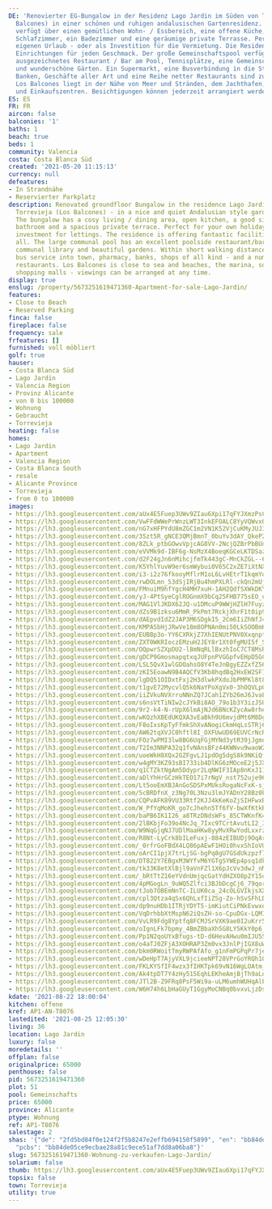 ```yaml
---
DE: 'Renovierter EG-Bungalow in der Residenz Lago Jardin im Süden von Torrevieja (Los
  Balcones) in einer schönen und ruhigen andalusischen Gartenresidenz. Der Bungalow
  verfügt über einen gemütlichen Wohn- / Essbereich, eine offene Küche, ein großes
  Schlafzimmer, ein Badezimmer und eine geräumige private Terrasse. Perfekt für den
  eigenen Urlaub - oder als Investition für die Vermietung. Die Residenz bietet fantastische
  Einrichtungen für jeden Geschmack. Der große Gemeinschaftspool verfügt über ein
  ausgezeichnetes Restaurant / Bar am Pool, Tennisplätze, eine Gemeinschaftsbibliothek
  und wunderschöne Gärten. Ein Supermarkt, eine Busverbindung in die Stadt, eine Apotheke,
  Banken, Geschäfte aller Art und eine Reihe netter Restaurants sind zu Fuß erreichbar.
  Los Balcones liegt in der Nähe von Meer und Stränden, dem Jachthafen, einigen Golfplätzen
  und Einkaufszentren. Besichtigungen können jederzeit arrangiert werden.   '
ES: ES
FR: FR
aircon: false
balconies: '1'
baths: 1
beach: true
beds: 1
community: Valencia
costa: Costa Blanca Süd
created: '2021-05-20 11:15:13'
currency: null
defeatures:
- In Strandnähe
- Reservierter Parkplatz
description: Renovated groundfloor Bungalow in the residence Lago Jardin - southern
  Torrevieja (Los Balcones) - in a nice and quiet Andalusian style garden residence.
  The bungalow has a cosy living / dining area, open kitchen, a good sized bedroom,
  bathroom and a spacious private terrace. Perfect for your own holidays - or as an
  investment for lettings. The residence is offering fantastic facilities to suit
  all. The large communal pool has an excellent poolside restaurant/bar, tennis courts,
  communal library and beautiful gardens. Within short walking distance is a supermarket,
  bus service into town, pharmacy, banks, shops of all kind - and a number of nice
  restaurants. Los Balcones is close to sea and beaches, the marina, some golf courses,
  shopping malls - viewings can be arranged at any time.
display: true
enslug: /property/5673251619471360-Apartment-for-sale-Lago-Jardin/
features:
- Close to Beach
- Reserved Parking
finca: false
fireplace: false
frequency: sale
frfeatures: []
furnished: voll möbliert
golf: true
hauser:
- Costa Blanca Süd
- Lago Jardin
- Valencia Region
- Provinz Alicante
- von 0 bis 100000
- Wohnung
- Gebraucht
- Torrevieja
heating: false
homes:
- Lago Jardin
- Apartment
- Valencia Region
- Costa Blanca South
- resale
- Alicante Province
- Torrevieja
- from 0 to 100000
images:
- https://lh3.googleusercontent.com/aUx4E5Fuep3UWv9ZIau6Xpi17qFYJXmzPsCk5EjxqPwFu8PAjSTr00WjliymrxEIbeU6fukQSMYSWk2oIfBS1DRyl3tLoMfngwk=w640-rj-e30-l100
- https://lh3.googleusercontent.com/VwFFdWWePrWnzLWT3InkEFOALC8YyVQWvxO2t99i-y6Do1ryJeKZce1j1u2A_FXo31BBUCh3m6Nqhv13xGpxI7LviCd7hMwVss8=w640-rj-e30-l100
- https://lh3.googleusercontent.com/nG7xHFPYdU8mZGC1m2VN1K52VjCuKMyJUJ34uvud-xiuKMS48gnkpJuUKsuaj9feCOHh4DxKdKZ3Cxwa6tfQUcjee9Ii_3ZpzCc=w640-rj-e30-l100
- https://lh3.googleusercontent.com/3Szt5R_gNCE3QMjBmnT_0buYv3dAY_QkeP2u96cfJz91UQ1XsPrDpGYmMhBOzUbIonKZmbsfXLPWIbYBTBWR8jCRqnhU9B65=w640-rj-e30-l100
- https://lh3.googleusercontent.com/8ZLk_ptbGOwvVpjcAG8VV-2NcjQZBrPbBUdYHpSnz7FZVdSHMkB0LxNsuqZzcTXcQvaaLy19NT639y6n0bA0Cos_q12IRlrz=w640-rj-e30-l100
- https://lh3.googleusercontent.com/eVVMk9d-IBF6g-NsMzX4BoeqKGCeLKTDSazK-vusljZEUKcmQlSBFRfbTLGFx6ITG4l52bFjfoyXXofDyDiDN4bHXbMIuxe9Xw=w640-rj-e30-l100
- https://lh3.googleusercontent.com/d2F24gJn6nMihcjfmTk443gC-MnCkZGL--6vtv3aog1spIJaaXt4U8biM9DkH6i_dfuj5r9ZwsUEv6ijWsKLNCv0Ng7yOl68RQ=w640-rj-e30-l100
- https://lh3.googleusercontent.com/K5YhlYuvW9er6smWybui0V65C2xZE7iXtNXI3oYva7uvlQr_kbC4b2obF42cgOucCaMKvQ93Mvm3AVrCPw6XXmVl1iVOJzvYJQ=w640-rj-e30-l100
- https://lh3.googleusercontent.com/i3-i2z76fkooyMflrM1oL6LvHEtrT1kqmYqEQ21Fcb1C4K6WBtr4svVWK594OM1XPbTGaqAjxG_Q0I0t8t79yaRzBRdUNctNHw=w640-rj-e30-l100
- https://lh3.googleusercontent.com/rwDOLmn_53dSjIRjBu4hmPXLRl-ckQn2mUjzLlVAM2n7OoWMCEzUL2UbIdi1xM54js58pjJSzrfallcUHF_A12ZtW2T1wEiy=w640-rj-e30-l100
- https://lh3.googleusercontent.com/FMnuiM9hfYgcH4MH7xuH-1AH2QdfSXWkDKYJ0QTcK-2RGtOGIUHzMtASwCMVc6BJFfoBitybX6PPGSkSqYZQPmNuHJoT0OIx1A=w640-rj-e30-l100
- https://lh3.googleusercontent.com/yJ-4PtSyeCglROGnmX9bCq25FHB775sEO_u9WMj4kWtlNCIBcjWFn6rysEng2HVurW6TA0_aBS-mFbfNOoXnQruMadX6ixKi=w640-rj-e30-l100
- https://lh3.googleusercontent.com/MAG1VlJKDX62JQ-u1DMcuP9WWjHZlH7Fuyzvyag_hH0RZsZjfmyvLqbZidpKSybB31SOnem4_kdK7PIemiqr_F_5elo7wGL7=w640-rj-e30-l100
- https://lh3.googleusercontent.com/dZs9B1zksu6MmR_PkPmt7RckjXhrF1t0ip9MpMiNilVNe8gEOab3XM4Gx4n3TiSUoCHCJ49JxcJ7BDit243nA3kRVUgS3Nw9yQ=w640-rj-e30-l100
- https://lh3.googleusercontent.com/dAEpvdIdZ2JAP3M6SDgkI5_2Cm6IiZhNfJ432pTcLN9TFvCi9PnxQd2TP4hQpzYFvxtGQ_Ttf4hLdl_OLw3egY0MXf-mHZGOI00=w640-rj-e30-l100
- https://lh3.googleusercontent.com/KMPASbHjJRwVe18m8OPNAn0mi50LkSOOBmHoGx2xjh0Qcx4xyKiTZOuwshp1B4NUGhJpxr249Ni5rgWhuHOR29OKnGIGo_kJ=w640-rj-e30-l100
- https://lh3.googleusercontent.com/EUBBp3o-YY6CXRkjZ7XhIENUtPNV0XxqnptyVJXCmche__CP82-H14ENiqiZiUUJTKfcyY_66pP9kVgp5_KmzAFRp_E5jxaC=w640-rj-e30-l100
- https://lh3.googleusercontent.com/ZXT0WKRIoczEMzuH2JEY8r1Xt0fgMUI5f_SHayqrs-j3WY4Cy4gkZfmOpdEStcKYcX-7WZkAma5KjygfYhW_h9ssZX4YJzkJ=w640-rj-e30-l100
- https://lh3.googleusercontent.com/OQpwrSZXpDU2-l8mNqRLlBxzhIoC7CT8MsRybPjWs82DdjwKMswBYVqFpM6P5U7dSgWR8hj4p2GbYR9ThHv5uRS5yBiqcFHsubM=w640-rj-e30-l100
- https://lh3.googleusercontent.com/gDCP9GmosmapqtxqJUFpnPVGGpfvEHpD5GCNrUtD4zLD2JoEvOsvREj8kVGbl4aSE0IOHWa6jPDkcURGa8OY1jM5BKYLl2OjVQ=w640-rj-e30-l100
- https://lh3.googleusercontent.com/LSL5QvX1wlGDOahsO8Y4TeJnBgyEZZxfZ56E7UWgM4vPZeXZV-U-ZicuA5Ws-vc5afqXEUUTRtqbIgnO_c-HUl7A0hhYJjUljXE=w640-rj-e30-l100
- https://lh3.googleusercontent.com/zKI5EoawN9B4AQCfV3Kb8hqdBq2HxEW2SF1251TPOc5DVAKjah4PBuQuc9YQ5Fnj7KfhXSaEqWxtBAQA2OIpLyud29Yve0gmLA=w640-rj-e30-l100
- https://lh3.googleusercontent.com/lgDQ51OIDxtFxj2H3dlwkPXdoJbPMPKl8t8oqrHzCRyVDvTpR4hRsJ5j2c0Bcs-8qC-aKgkqk9miYja9FmF-i1vT9dHnqwiKWg=w640-rj-e30-l100
- https://lh3.googleusercontent.com/t1gvE72MycvlQ5k6NaYPoXgVx0-3hOQVLpGXWw8_oejonEz_fAoqx0unTGm65gh0BB2zohgKtOVo1THSDy1ASm4gsx3SeLCCVA=w640-rj-e30-l100
- https://lh3.googleusercontent.com/iiZVkuNVXrruNNnZQ7JCah1ZYb26mJ6JvaLp_VUSwcbnrPnZ7G65uAsI0Qrzwx1oNWXYJEuiLVi9L08WPb-2amIgSn11MfLYIng=w640-rj-e30-l100
- https://lh3.googleusercontent.com/s6nsVtTiNIw2cJYkBi8AO_79o1b3Y3izJSUuycqjhS9Eag4Fm3NyE5zXffOt-BuEIFj21FtOsWRvaqbMlG6Qk4OW4kGykAKlYSw=w640-rj-e30-l100
- https://lh3.googleusercontent.com/9r2-k4-N-rUpX6lmAjNJd6BNcKZycAw8rheXJ3UbUXRDxxw1D2luJAKoM1fdD-t5eX6zdlmxzBdZk09THXi3mew0ety19_poCA=w640-rj-e30-l100
- https://lh3.googleusercontent.com/wKQzhXBEdUKQXA3vEaBkh9U6mvjdMt6M8Dg4f0l7LmyGgkEWh7b_Kh6RjnpcegBBMMICelC2fcjR8dUKOIHlfokHth-d8sn2aV0=w640-rj-e30-l100
- https://lh3.googleusercontent.com/F8oIxsKpTyFfmkShXvANogiCkmHqLsSTRj6mYQDJrs3z8MwQH66L38ItUIVHVvZwyd2BzX-IEv_mzUrl4ZPC5IKL0K-9nRd5kg=w640-rj-e30-l100
- https://lh3.googleusercontent.com/AW62tqXVJC0hftl8I_OXFUwUD69EUVCrNcRNatCePy90J4S3zPY70weTgcLw9V5qUjsDVeWm0_bP4Bf2dRmbroRLZiGYsI52Dw=w640-rj-e30-l100
- https://lh3.googleusercontent.com/FOz7wPMI3lw8BG6UqFGjMYNd3ytR39jJgmuTSBwdsLmFjTPeIpgfw2czW6ZlgaGLaftyr9xiPVKj6WC9jBeXouQounu3OrHmVw=w640-rj-e30-l100
- https://lh3.googleusercontent.com/T2Im3NNPA32q1fvNAnsBFz44KWNvu9waoW2CkuRjcbHAxzyMCOhupTx63khWLzh8fyRV5yitj_xzjb6aP-OMdJmSnpZPkGlENVw=w640-rj-e30-l100
- https://lh3.googleusercontent.com/uoeWkH8XQx2GZFgvLJ1pdOg5dgS8k9NKiQf-jiCiSYd7KbDNWkhcA_1x_osQ35PjZbLHd98VuQ4K0htQGAGUp3pgFKYJpT_9Fw=w640-rj-e30-l100
- https://lh3.googleusercontent.com/w4gMY3KZ93sBI733ib4DlKG6zMOceE2j5JXMZT8qhv8AjjwSSaIQ6fGC0uO6nVST7ib9Tce-Z3CONCth5hKQp5HK5hMKFibdaw=w640-rj-e30-l100
- https://lh3.googleusercontent.com/q1CTZktNgAm5Ddypr2LqNWIF3IAp8nKxJ119fpco8sIQ_KRLwQawnS49THCARl21nyZi2gXgKkErv_s3C4W2a5lush4BaiKD6A=w640-rj-e30-l100
- https://lh3.googleusercontent.com/aDlYhHrGCzHkTEO17i7rNgV_nst752uje96NY0bh1L3-NlEOUsMpPKzmmBHVEyEoQIFhwrTMbzSs-hPUVZ01mW7YtgcbKkHI=w640-rj-e30-l100
- https://lh3.googleusercontent.com/Lt5ooEmXBJAnGoSDSPxMUksRogaNcFxK-sjxUAsEmNxdZb5AZy9zIUOX3evUttDmvXxwXjYGklovVen7eCXiZjFEt-2xjDTvug=w640-rj-e30-l100
- https://lh3.googleusercontent.com/5cBRDfnX_z3Ng70L3Nzu3lmJYADnY28Bz0Pz1u8-0Ow1SRBRgAbWM3Pp2K6ozKQWVQd8o1sPWw9lnhqfptu4w4bDlBbm0VXGgg=w640-rj-e30-l100
- https://lh3.googleusercontent.com/CQPvAFK89VU33Rtf2KJJ4kKeKoZjSIHFwxRw_qEiJK-GhjR9Wby73oN2etMkkuro8maF1uzKtHO3eJ-A11hodeAxZ_yfTaEEGF8=w640-rj-e30-l100
- https://lh3.googleusercontent.com/W_PfYqMoKR_go7cJhehn5Tf6fV-bwXfKtkRVZaY-IcIEaeBYfaUPnKfSxXV5pA-MCR_gco_qmadOCfzBkTc2kUvBQTI3FLQG=w640-rj-e30-l100
- https://lh3.googleusercontent.com/baPB6IK1I26_a8TRzDNdsWFs_85CTWKnfK4bWR6jPHegZhsQ_yVnDMy_YOCEazSgzzi0ZLtP89m_dsiEXEIvYJqNQBpIYJOp=w640-rj-e30-l100
- https://lh3.googleusercontent.com/2lBKbjFo39o4NcJq_7Ixc9TCrtAvutLI2_3Z4NuV2bFLZccClAD_K_vcIlnQJkj3-biF_BBPCS7tN8T1OtkeUQ_VXkMCUjmO_JE=w640-rj-e30-l100
- https://lh3.googleusercontent.com/W9NqGjqNJ7UDlMaaHKw8yyMvXRwYodLxxrzM_FzMDsBClVhMlyRI5KiGPnIRGIybojV9fgMLBKF-COUY3Q_BJy03b5DsMxr-mQ=w640-rj-e30-l100
- https://lh3.googleusercontent.com/R8Nt-LyCrk8bILeFuxj-884zEIBUDj9OqArO4Whx7UeYAcwdvz_yWAhsLTaj2bU3U0l_ARdIrv1xZCwfrsvSEsnXqsKpGIz1xw=w640-rj-e30-l100
- https://lh3.googleusercontent.com/_0rfrGoFBdX4LQ86pAEwF1HOi0hvxShIoVUlAShHqeAbh7EBKlyl68hWxOCsM6w7gnEG8WhnhuS6AY_8P6CACl7F-hOhBxtEr8I=w640-rj-e30-l100
- https://lh3.googleusercontent.com/oArCI1pjX7trLjSG-bgPq8gU7GSdUkzpzf7fTDTzMeONpswUvJVmF6j-CQaMP65J8vMRPn_zlvIrNpU4c2dTgE12tQ_3v2BjSg=w640-rj-e30-l100
- https://lh3.googleusercontent.com/DT822Y7EBgxM3WYfvM6YGTgSYWEp4psq1dkb45Hn2_-WkiNSVIsp4JAr1S7z_sTLUhPlTBQDOpHOzbgbxPqEgGSadrKK2TQeug=w640-rj-e30-l100
- https://lh3.googleusercontent.com/tk33K8etXlBjl9aVnFZl1X6pJcVv3dwJ_nMzasvSY39CGIglT-ZER6QFGY3WzM0snu3ZxnMHi7-F6p2w4djRmJyCRbJ1ByatpA=w640-rj-e30-l100
- https://lh3.googleusercontent.com/_bRtTtZ16eYVdnUmjqcGatYdHZXO8p2Y15owtbsiL1txHdbZs7Cw7I7kv5DjET-ca-UPZAp7PoaEaNCp9h7EiPyXmESk9KTPTOg=w640-rj-e30-l100
- https://lh3.googleusercontent.com/4pMGogLn_9uWQ5Zlfci3BJbDcgCj6_79qorPj_6rG8E4EjzzH22Xx6RNEV-SgwByzpNIC6EoZWWnHrlm--GbIPv-a6HW1MlN=w640-rj-e30-l100
- https://lh3.googleusercontent.com/tJob7OBEmNnTC-ILUK0ca_24cOLGVIkjsXXeOX-qVPPSRENZ8brzu9xyeDcbhKaGhdp75ld5MMs8xkZ7cRZ45_FzU3Ct9k0iRw=w640-rj-e30-l100
- https://lh3.googleusercontent.com/cpl3Qtza4qSx6QhLxfIiZSg-Zo-hSvSFhLDycM6GUL-ymxWlTH-sij5RlqQOSFvIrcMwgJnKtVHGnWHOkyBRbzLZBAWABNSx=w640-rj-e30-l100
- https://lh3.googleusercontent.com/dp9nuHDb1ITRjYDYT5-imKiutCiPNkEvwxeGWOVjGEUh4XCrf_n4Vc4UBkkNmSvstoFI4kC0dJt61V-rTtM-k1RqOjUIKi9n=w640-rj-e30-l100
- https://lh3.googleusercontent.com/VqDrhbbXtMspN62iQsZH-so-CpuDGx-LQMIMORZlNvCsvY_Evai0DyBjRWUsRfOKi_-Bg2SoECUEqWZ4WwXfu2Y737Ea9S0Pzsc=w640-rj-e30-l100
- https://lh3.googleusercontent.com/VvLR9Fdg8Yptfq8FCMJSrVXK9ae0I2uKrr5WuXwVYKyTuA9PVE8L4qpTSWtNd2rYnfoTq-YPshY_HhLIAouGhQ9KoiWNeeBEvDM=w640-rj-e30-l100
- https://lh3.googleusercontent.com/oIgnLFk7bpmy_4BmZBbaXh5G8LY5KkY0p6_h5WUZTAConNYBRszeQokmSg7BYd-HQOhxV2wxYPfIz_eBpPnrfVyC7uAeU3sr=w640-rj-e30-l100
- https://lh3.googleusercontent.com/Pp1N2qoUYxBfugs-tD-d6HevAHwu0mIJU5S1j-5ovXiWg_uz_DOQtmQjjgxZTU4xRWkeS3yax412-X8llhLwifkiHdVg8Jj2fg=w640-rj-e30-l100
- https://lh3.googleusercontent.com/o4aTJ0ZFjA3XOHRAP3Zm0vx3JnlPjIGX8uWZr4vZXnoVNuD9uhOdoSu9rVTU2PtK9BgyztXh-8TQkf2vrI8LRK357o9_dylk8g=w640-rj-e30-l100
- https://lh3.googleusercontent.com/bkm0RWoitTmyRWPAfAfo_g1nFmPGPqPr7jeyaTv8jrNSdQTbzJQULdSZNSO9VapjNqGbpxSBbA9V3MyIDHH0DfhJYEZwdtB4gw=w640-rj-e30-l100
- https://lh3.googleusercontent.com/wDeHpT7AjyVXL9jcieeNPT28VPrGoYRQh1O2e81jhrgNt2GKdPF78vg3WcSfthkiIDd4jS_aERu_g06IpSOzGq81OQ1-kt2F=w640-rj-e30-l100
- https://lh3.googleusercontent.com/FKLKYSfIF4wzx3fIHKTpk69vN16WgLOAtm_-LrKw6-BJrVJIfnmxfSYeiQsp0BbGVU2UQfP_KhVmtm6pVuSoZX8wBS19wCXyeQ=w640-rj-e30-l100
- https://lh3.googleusercontent.com/Ak4tpDT7Y4zHy515EqhLEKheAmjBjTh9aLqDR3mHkF_Lwr_skrLL147GCvAjap9fRjovECLPCFzEczKNAAhlUdfWmUBg-uXu=w640-rj-e30-l100
- https://lh3.googleusercontent.com/JTl2B-Z9FRq8PsF5Wi9a-uLM6umhWUHqAlPRL6ozxj1Ts0WryEnATOBCrYoc2vVA_nG5M5wchZtF710GpOq2y0jTeM6HtFAnIg=w640-rj-e30-l100
- https://lh3.googleusercontent.com/W6H74h6LbHaGUyT1GgyMoCNBq0bvxvLjzDsZixFoyP1YD-c0zgEji4ebpIHOA-wLwyuBH-RZbm-K0q2wfHCPd6WrVg9l3h4xJw=w640-rj-e30-l100
kdate: '2021-08-22 18:00:04'
kitchen: offene
kref: AP1-AN-T8076
lastedited: '2021-08-25 12:05:30'
living: 36
location: Lago Jardin
luxury: false
moredetails: ''
offplan: false
originalprice: 65000
penthouse: false
pid: 5673251619471360
plot: 51
pool: Gemeinschafts
price: 65000
province: Alicante
ptype: Wohnung
ref: AP1-T8076
salestage: 2
shas: '{"de": "2fd5bd84f0e124f2f5b8247e2effb694150f5899", "en": "bb84de05ce9ecbae28a81c9ece51af7dd8a06ba8",
  "pcbs": "bb84de05ce9ecbae28a81c9ece51af7dd8a06ba8"}'
slug: 5673251619471360-Wohnung-zu-verkaufen-Lago-Jardin/
solarium: false
thumb: https://lh3.googleusercontent.com/aUx4E5Fuep3UWv9ZIau6Xpi17qFYJXmzPsCk5EjxqPwFu8PAjSTr00WjliymrxEIbeU6fukQSMYSWk2oIfBS1DRyl3tLoMfngwk=w400-h240-n-rj-e30-l100
topsix: false
town: Torrevieja
utility: true
---
```

